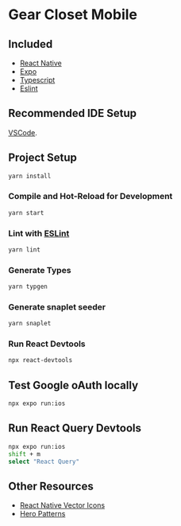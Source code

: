 # Gear Closet Mobile

## Included
* [React Native](https://reactnative.dev/)
* [Expo](https://expo.dev/)
* [Typescript](https://v3.vuejs.org/guide/typescript-support.html)
* [Eslint](https://eslint.vuejs.org)

## Recommended IDE Setup
[VSCode](https://code.visualstudio.com/).

## Project Setup

```sh
yarn install
```

### Compile and Hot-Reload for Development

```sh
yarn start
```

### Lint with [ESLint](https://eslint.org/)

```sh
yarn lint
```

### Generate Types

```sh
yarn typgen
```

### Generate snaplet seeder

```sh
yarn snaplet
```

### Run React Devtools
```sh
npx react-devtools
```

## Test Google oAuth locally
```sh
npx expo run:ios
```

## Run React Query Devtools
```sh
npx expo run:ios
shift + m
select "React Query"
```

## Other Resources
* [React Native Vector Icons](https://pictogrammers.com/library/mdi/)
* [Hero Patterns](https://heropatterns.com/)